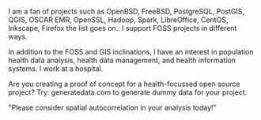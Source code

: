 I am a fan of projects such as OpenBSD, FreeBSD, PostgreSQL, PostGIS, QGIS, OSCAR EMR, OpenSSL, Hadoop, Spark, LibreOffice, CentOS, Inkscape, Firefox the list goes on.. I support FOSS projects in different ways.

In addition to the FOSS and GIS inclinations, I have an interest in population health data analysis, health data management, and health information systems.  I work at a hospital.

Are you creating a proof of concept for a health-focussed open source project? Try: generatedata.com to generate dummy data for your project.

"Please consider spatial autocorrelation in your analysis today!"

